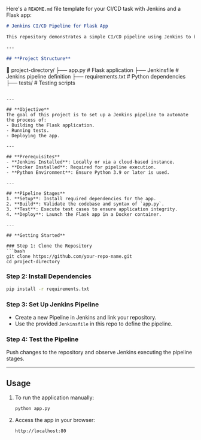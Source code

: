 Here's a `README.md` file template for your CI/CD task with Jenkins and a Flask app:

```markdown
# Jenkins CI/CD Pipeline for Flask App

This repository demonstrates a simple CI/CD pipeline using Jenkins to build, test, and deploy a Flask application.

---

## **Project Structure**
```
📂 project-directory/
├── app.py                # Flask application
├── Jenkinsfile           # Jenkins pipeline definition
├── requirements.txt      # Python dependencies
├── tests/                # Testing scripts
```

---

## **Objective**
The goal of this project is to set up a Jenkins pipeline to automate the process of:
- Building the Flask application.
- Running tests.
- Deploying the app.

---

## **Prerequisites**
- **Jenkins Installed**: Locally or via a cloud-based instance.
- **Docker Installed**: Required for pipeline execution.
- **Python Environment**: Ensure Python 3.9 or later is used.

---

## **Pipeline Stages**
1. **Setup**: Install required dependencies for the app.
2. **Build**: Validate the codebase and syntax of `app.py`.
3. **Test**: Execute test cases to ensure application integrity.
4. **Deploy**: Launch the Flask app in a Docker container.

---

## **Getting Started**

### Step 1: Clone the Repository
```bash
git clone https://github.com/your-repo-name.git
cd project-directory
```

### Step 2: Install Dependencies
```bash
pip install -r requirements.txt
```

### Step 3: Set Up Jenkins Pipeline
- Create a new Pipeline in Jenkins and link your repository.
- Use the provided `Jenkinsfile` in this repo to define the pipeline.

### Step 4: Test the Pipeline
Push changes to the repository and observe Jenkins executing the pipeline stages.

---

## **Usage**
1. To run the application manually:
   ```bash
   python app.py
   ```
2. Access the app in your browser:
   ```
   http://localhost:80
   ```

